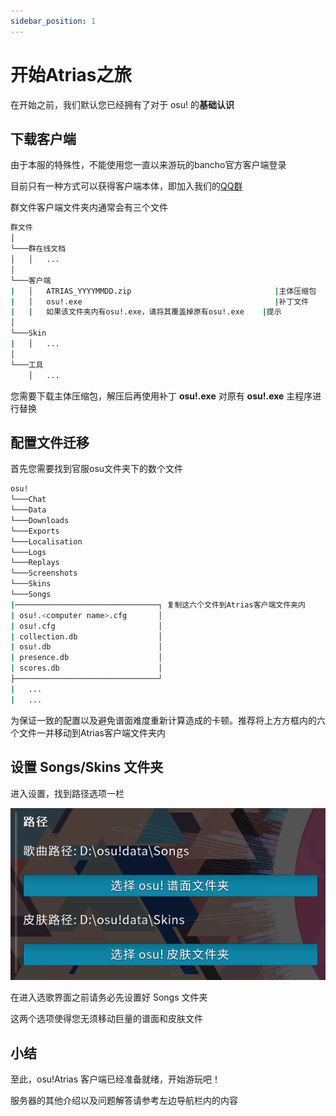 ```yaml
---
sidebar_position: 1
---
```


# 开始Atrias之旅

在开始之前，我们默认您已经拥有了对于 osu! 的**基础认识**

## 下载客户端

由于本服的特殊性，不能使用您一直以来游玩的bancho官方客户端登录

目前只有一种方式可以获得客户端本体，即加入我们的[QQ群](https://jq.qq.com/?_wv=1027&k=v5kNlF0G)

群文件客户端文件夹内通常会有三个文件

```bash
群文件
│   
└───群在线文档
│   │   ...
│   
└───客户端
|   │   ATRIAS_YYYYMMDD.zip                                |主体压缩包
|   │   osu!.exe                                           |补丁文件
|   |   如果该文件夹内有osu!.exe，请将其覆盖掉原有osu!.exe    |提示
│   
└───Skin
|   │   ...
│   
└───工具
    │   ...
```

您需要下载主体压缩包，解压后再使用补丁 **osu!.exe** 对原有 **osu!.exe** 主程序进行替换

## 配置文件迁移

首先您需要找到官服osu文件夹下的数个文件

```bash
osu!
└───Chat
└───Data
└───Downloads
└───Exports
└───Localisation
└───Logs
└───Replays
└───Screenshots
└───Skins
└───Songs
|────────────────────────────────┐ 复制这六个文件到Atrias客户端文件夹内
| osu!.<computer name>.cfg       │
| osu!.cfg                       │
| collection.db                  │ 
| osu!.db                        │
| presence.db                    │
| scores.db                      │    
├────────────────────────────────┘
|   ...
|   ...
```

为保证一致的配置以及避免谱面难度重新计算造成的卡顿。推荐将上方方框内的六个文件一并移动到Atrias客户端文件夹内

## 设置 Songs/Skins 文件夹

进入设置，找到路径选项一栏

![select-folder](select-folder.png)

在进入选歌界面之前请务必先设置好 Songs 文件夹

这两个选项使得您无须移动巨量的谱面和皮肤文件

## 小结

至此，osu!Atrias 客户端已经准备就绪，开始游玩吧！

服务器的其他介绍以及问题解答请参考左边导航栏内的内容
